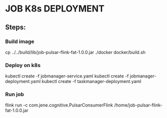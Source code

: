 # JOB K8s DEPLOYMENT

## Steps:

### Build image

cp ../../build/lib/job-pulsar-flink-fat-1.0.0.jar ./docker
docker/build.sh

### Deploy on k8s

kubectl create -f jobmanager-service.yaml
kubectl create -f jobmanager-deployment.yaml
kubectl create -f taskmanager-deployment.yaml

### Run job

flink run -c com.jene.cognitive.PulsarConsumerFlink /home/job-pulsar-flink-fat-1.0.0.jar